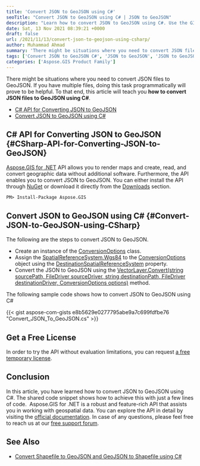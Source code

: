 ```yaml
---
title: 'Convert JSON to GeoJSON using C#'
seoTitle: "Convert JSON to GeoJSON using C# | JSON to GeoJSON"
description: "Learn how to convert JSON to GeoJSON using C#. Use the GIS .NET API to convert your JSON files to GeoJSON format with just a few lines of code."
date: Sat, 13 Nov 2021 08:39:21 +0000
draft: false
url: /2021/11/13/convert-json-to-geojson-using-csharp/
author: Muhammad Ahmad
summary: 'There might be situations where you need to convert JSON files to GeoJSON. If you have multiple files, doing this task programmatically will prove to be helpful. To that end, this article will teach you **how to convert JSON files to GeoJSON using C#**.'
tags: ['Convert JSON to GeoJSON C#', 'JSON to GeoJSON', 'JSON to GeoJSON C#']
categories: ['Aspose.GIS Product Family']
---
```


There might be situations where you need to convert JSON files to GeoJSON. If you have multiple files, doing this task programmatically will prove to be helpful. To that end, this article will teach you **how to convert JSON files to GeoJSON using C#**.

*   [C# API for Converting JSON to GeoJSON][1]
*   [Convert JSON to GeoJSON using C#][2]

## C# API for Converting JSON to GeoJSON {#CSharp-API-for-Converting-JSON-to-GeoJSON}

[Aspose.GIS for .NET][3] API allows you to render maps and create, read, and convert geographic data without additional software. Furthermore, the API enables you to convert JSON to GeoJSON. You can either install the API through [NuGet][4] or download it directly from the [Downloads][5] section.

```
PM> Install-Package Aspose.GIS
```

## Convert JSON to GeoJSON using C# {#Convert-JSON-to-GeoJSON-using-CSharp}

The following are the steps to convert JSON to GeoJSON.

*   Create an instance of the [ConversionOptions][6] class.
*   Assign the [SpatialReferenceSystem.Wgs84][7] to the [ConversionOptions][8] object using the [DestinationSpatialReferenceSystem][9] property.
*   Convert the JSON to GeoJSON using the [VectorLayer.Convert(string sourcePath, FileDriver sourceDriver, string destinationPath, FileDriver destinationDriver, ConversionOptions options)][10] method.

The following sample code shows how to convert JSON to GeoJSON using C#

{{< gist aspose-com-gists e8b5629e0277795abe9a7c699fdfbe76 "Convert_JSON_To_GeoJSON.cs" >}}

## Get a Free License

In order to try the API without evaluation limitations, you can request [a free temporary license][11].

## Conclusion

In this article, you have learned how to convert JSON to GeoJSON using C#. The shared code snippet shows how to achieve this with just a few lines of code.  Aspose.GIS for .NET is a robust and feature-rich API that assists you in working with geospatial data. You can explore the API in detail by visiting the [official documentation][12]. In case of any questions, please feel free to reach us at our [free support forum][13].

## See Also

*   [Convert Shapefile to GeoJSON and GeoJSON to Shapefile using C#][14]




[1]: #CSharp-API-for-Converting-JSON-to-GeoJSON
[2]: #Convert-JSON-to-GeoJSON-using-CSharp
[3]: https://products.aspose.com/gis/net/
[4]: https://www.nuget.org/packages/Aspose.GIS/
[5]: https://downloads.aspose.com/gis/net
[6]: https://apireference.aspose.com/gis/net/aspose.gis/conversionoptions
[7]: https://apireference.aspose.com/gis/net/aspose.gis.spatialreferencing/spatialreferencesystem/properties/wgs84
[8]: https://apireference.aspose.com/gis/net/aspose.gis/conversionoptions
[9]: https://apireference.aspose.com/gis/net/aspose.gis/conversionoptions/properties/destinationspatialreferencesystem
[10]: https://apireference.aspose.com/gis/net/aspose.gis.vectorlayer/convert/methods/3
[11]: https://purchase.aspose.com/temporary-license
[12]: https://docs.aspose.com/gis/net/
[13]: https://forum.aspose.com/c/gis/33
[14]: https://blog.aspose.com/2021/11/11/convert-shapefile-to-geojson-and-geojson-to-shapefile-using-csharp/




